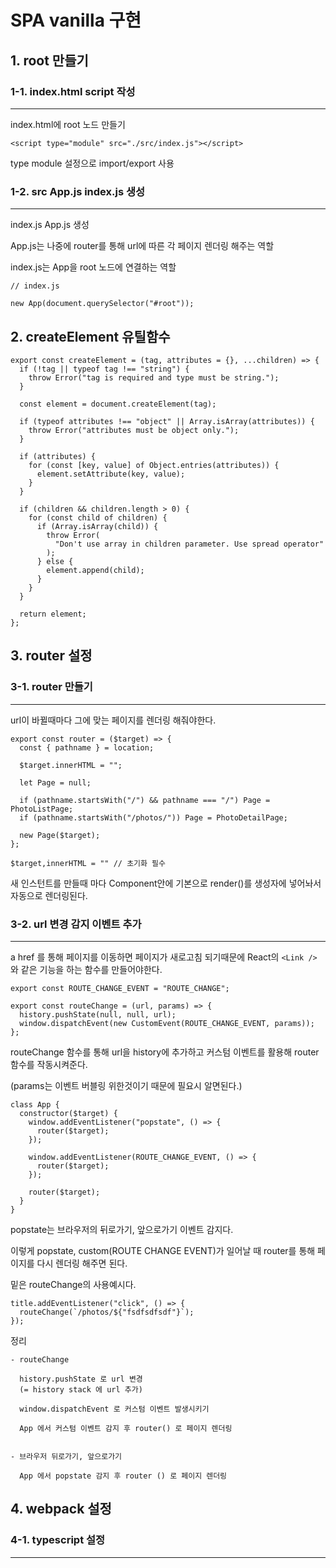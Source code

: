 # SPA vanilla 구현

## 1. **root 만들기**

### 1-1. index.html script 작성

---

index.html에 root 노드 만들기

```
<script type="module" src="./src/index.js"></script>
```

type module 설정으로 import/export 사용

### 1-2. src App.js index.js 생성

---

index.js App.js 생성

App.js는 나중에 router를 통해 url에 따른 각 페이지 렌더링 해주는 역할

index.js는 App을 root 노드에 연결하는 역할

```
// index.js

new App(document.querySelector("#root"));
```

## 2. **createElement 유틸함수**

```
export const createElement = (tag, attributes = {}, ...children) => {
  if (!tag || typeof tag !== "string") {
    throw Error("tag is required and type must be string.");
  }

  const element = document.createElement(tag);

  if (typeof attributes !== "object" || Array.isArray(attributes)) {
    throw Error("attributes must be object only.");
  }

  if (attributes) {
    for (const [key, value] of Object.entries(attributes)) {
      element.setAttribute(key, value);
    }
  }

  if (children && children.length > 0) {
    for (const child of children) {
      if (Array.isArray(child)) {
        throw Error(
          "Don't use array in children parameter. Use spread operator"
        );
      } else {
        element.append(child);
      }
    }
  }

  return element;
};
```

## 3. **router 설정**

### 3-1. router 만들기

---

url이 바뀔때마다 그에 맞는 페이지를 렌더링 해줘야한다.

```
export const router = ($target) => {
  const { pathname } = location;

  $target.innerHTML = "";

  let Page = null;

  if (pathname.startsWith("/") && pathname === "/") Page = PhotoListPage;
  if (pathname.startsWith("/photos/")) Page = PhotoDetailPage;

  new Page($target);
};
```

```
$target,innerHTML = "" // 초기화 필수
```

새 인스턴트를 만들때 마다 Component안에 기본으로 render()를 생성자에
넣어놔서 자동으로 렌더링된다.

### 3-2. url 변경 감지 이벤트 추가

---

a href 를 통해 페이지를 이동하면 페이지가 새로고침 되기때문에
React의 `<Link />` 와 같은 기능을 하는 함수를 만들어야한다.

```
export const ROUTE_CHANGE_EVENT = "ROUTE_CHANGE";

export const routeChange = (url, params) => {
  history.pushState(null, null, url);
  window.dispatchEvent(new CustomEvent(ROUTE_CHANGE_EVENT, params));
};
```

routeChange 함수를 통해 url을 history에 추가하고
커스텀 이벤트를 활용해 router 함수를 작동시켜준다.

(params는 이벤트 버블링 위한것이기 때문에 필요시 알면된다.)

```
class App {
  constructor($target) {
    window.addEventListener("popstate", () => {
      router($target);
    });

    window.addEventListener(ROUTE_CHANGE_EVENT, () => {
      router($target);
    });

    router($target);
  }
}
```

popstate는 브라우저의 뒤로가기, 앞으로가기 이벤트 감지다.

이렇게 popstate, custom(ROUTE CHANGE EVENT)가 일어날 때 router를 통해
페이지를 다시 렌더링 해주면 된다.

밑은 routeChange의 사용예시다.

```
title.addEventListener("click", () => {
  routeChange(`/photos/${"fsdfsdfsdf"}`);
});
```

정리

```
- routeChange

  history.pushState 로 url 변경
  (= history stack 에 url 추가)

  window.dispatchEvent 로 커스텀 이벤트 발생시키기

  App 에서 커스텀 이벤트 감지 후 router() 로 페이지 렌더링


- 브라우저 뒤로가기, 앞으로가기

  App 에서 popstate 감지 후 router () 로 페이지 렌더링
```

## 4. **webpack 설정**

### 4-1. typescript 설정

---

